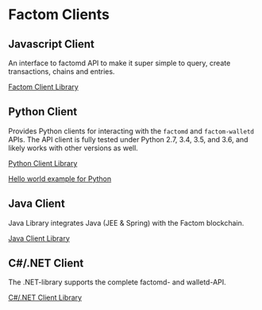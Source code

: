 # Factom Clients

## Javascript Client

An interface to factomd API to make it super simple to query, create transactions, chains and entries.

[Factom Client Library](https://github.com/PaulBernier/factomjs) 

## Python Client

Provides Python clients for interacting with the `factomd` and `factom-walletd` APIs. The API client is fully tested under Python 2.7, 3.4, 3.5, and 3.6, and likely works with other versions as well.

[Python Client Library](https://github.com/TRGG3R/factom-api)  
  
[Hello world example for Python](https://developers.factomprotocol.org/start/hello-world-examples/python)

## Java Client

Java Library integrates Java \(JEE & Spring\) with the Factom blockchain.

[Java Client Library](https://github.com/bi-foundation/factom-java)

## C\#/.NET Client

The .NET-library supports the complete factomd- and walletd-API.

[C\#/.NET Client Library](https://github.com/FactoidAuthority/FactomSharp)


